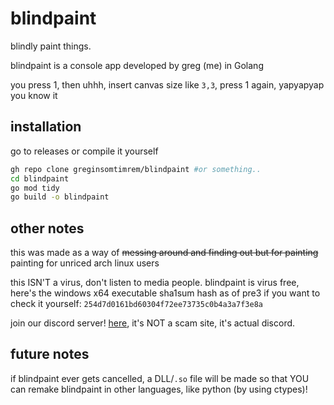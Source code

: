 # blindpaint
blindly paint things.

blindpaint is a console app developed by greg (me) in Golang

you press 1, then uhhh, insert canvas size like `3,3`, press 1 again, yapyapyap you know it

## installation
go to releases or compile it yourself
```bash
gh repo clone greginsomtimrem/blindpaint #or something..
cd blindpaint
go mod tidy
go build -o blindpaint
```

## other notes
this was made as a way of ~~messing around and finding out but for painting~~ painting for unriced arch linux users

this ISN'T a virus, don't listen to media people. blindpaint is virus free, here's the windows x64 executable sha1sum hash as of pre3 if you want to check it yourself: `254d7d0161bd60304f72ee73735c0b4a3a7f3e8a`

join our discord server! [here](https://discord.gg/c2KTVEgxBn), it's NOT a scam site, it's actual discord.

## future notes
if blindpaint ever gets cancelled, a DLL/`.so` file will be made so that YOU can remake blindpaint in other languages, like python (by using ctypes)!
